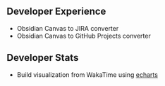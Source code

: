 ## Developer Experience

- Obsidian Canvas to JIRA converter
- Obsidian Canvas to GitHub Projects converter

## Developer Stats

- Build visualization from WakaTime using [echarts](https://github.com/apache/echarts)
